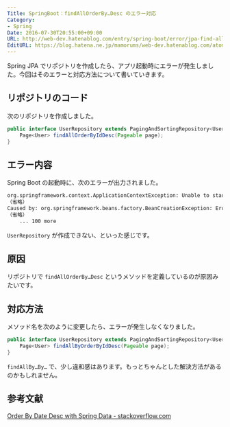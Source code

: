 ```yaml
---
Title: SpringBoot：findAllOrderBy…Desc のエラー対応
Category:
- Spring
Date: 2016-07-30T20:55:00+09:00
URL: http://web-dev.hatenablog.com/entry/spring-boot/error/jpa-find-all-desc
EditURL: https://blog.hatena.ne.jp/mamorums/web-dev.hatenablog.com/atom/entry/10328749687178787646
---
```


Spring JPA でリポジトリを作成したら、アプリ起動時にエラーが発生しました。今回はそのエラーと対応方法について書いていきます。


## リポジトリのコード
次のリポジトリを作成しました。

```java
public interface UserRepository extends PagingAndSortingRepository<User, Long> {
    Page<User> findAllOrderByIdDesc(Pageable page);
}
```


## エラー内容
Spring Boot の起動時に、次のエラーが出力されました。

```txt
org.springframework.context.ApplicationContextException: Unable to start embedded container; nested exception is org.springframework.boot.context.embedded.EmbeddedServletContainerException: Unable to start embedded Tomcat
（省略）
Caused by: org.springframework.beans.factory.BeanCreationException: Error creating bean with name 'userRepository': Invocation of init method failed; nested exception is org.springframework.data.mapping.PropertyReferenceException: No property desc found for type long! Traversed path: User.id.
（省略）
    ... 100 more
```

`UserRepository` が作成できない、といった感じです。


## 原因
リポジトリで `findAllOrderBy…Desc` というメソッドを定義しているのが原因みたいです。


## 対応方法
メソッド名を次のように変更したら、エラーが発生しなくなりました。

```java
public interface UserRepository extends PagingAndSortingRepository<User, Long> {
    Page<User> findAllByOrderByIdDesc(Pageable page);
}
```

`findAllBy…By…` で、少し違和感はあります。もっとちゃんとした解決方法があるのかもしれません。


## 参考文献
[Order By Date Desc with Spring Data - stackoverflow.com](http://stackoverflow.com/questions/19733464/order-by-date-desc-with-spring-data)
